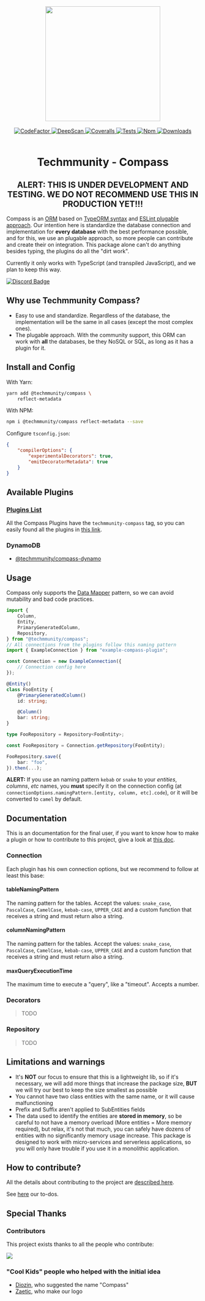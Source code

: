 <div align="center">
	<img src="https://github.com/techmmunity/compass/raw/master/resources/logo.gif" width="300" height="300">
  <br>
  <br>
	<a href="https://www.codefactor.io/repository/github/techmmunity/compass">
		<img src="https://www.codefactor.io/repository/github/techmmunity/compass/badge" alt="CodeFactor">
	</a>
	<a href="https://deepscan.io/dashboard#view=project&tid=13883&pid=18101&bid=434906">
		<img src="https://deepscan.io/api/teams/13883/projects/18101/branches/434906/badge/grade.svg" alt="DeepScan">
	</a>
	<a href="https://coveralls.io/github/Techmmunity/compass?branch=master">
		<img src="https://coveralls.io/repos/github/Techmmunity/compass/badge.svg?branch=master" alt="Coveralls">
	</a>
	<a href="https://github.com/Techmmunity/compass/workflows/coverage">
		<img src="https://github.com/Techmmunity/compass/workflows/coverage/badge.svg" alt="Tests">
	</a>
	<a href="https://www.npmjs.com/package/@techmmunity/compass">
		<img src="https://img.shields.io/npm/v/@techmmunity/compass.svg?color=CC3534" alt="Npm">
	</a>
	<a href="https://www.npmjs.com/package/@techmmunity/compass">
		<img src="https://img.shields.io/npm/dw/@techmmunity/compass.svg" alt="Downloads">
	</a>
  <br>
  <br>
</div>

<div align="center">

# Techmmunity - Compass

## ALERT: THIS IS UNDER DEVELOPMENT AND TESTING. WE DO NOT RECOMMEND USE THIS IN PRODUCTION YET!!!

</div>

Compass is an [ORM](https://en.wikipedia.org/wiki/Object-relational_mapping) based on [TypeORM syntax](https://github.com/typeorm/typeorm) and [ESLint plugable approach](https://eslint.org/). Our intention here is standardize the database connection and implementation for **every database** with the best performance possible, and for this, we use an plugable approach, so more people can contribute and create their on integration. This package alone can't do anything besides typing, the plugins do all the "dirt work".

Currently it only works with TypeScript (and transpiled JavaScript), and we plan to keep this way.

[![Discord Badge](https://img.shields.io/badge/join%20our%20community-7289DA?style=for-the-badge&labelColor=7289DA&logo=discord&logoColor=white)](https://discord.gg/qCJXz6P4qw)

## Why use Techmmunity Compass?

- Easy to use and standardize. Regardless of the database, the implementation will be the same in all cases (except the most complex ones).
- The plugable approach. With the community support, this ORM can work with **all** the databases, be they NoSQL or SQL, as long as it has a plugin for it.

## Install and Config

With Yarn:

```sh
yarn add @techmmunity/compass \
	reflect-metadata
```

With NPM:

```sh
npm i @techmmunity/compass reflect-metadata --save
```

Configure `tsconfig.json`:

```json
{
	"compilerOptions": {
		"experimentalDecorators": true,
		"emitDecoratorMetadata": true
	}
}
```

## Available Plugins

### [Plugins List](https://www.npmjs.com/search?q=keywords:techmmunity-compass)

All the Compass Plugins have the `techmmunity-compass` tag, so you can easily found all the plugins in [this link](https://www.npmjs.com/search?q=keywords:techmmunity-compass).

### DynamoDB

- [@techmmunity/compass-dynamo](https://github.com/techmmunity/compass-dynamo)

## Usage

Compass only supports the [Data Mapper](https://en.wikipedia.org/wiki/Data_mapper_pattern) pattern, so we can avoid mutability and bad code practices.

```ts
import {
	Column,
	Entity,
	PrimaryGeneratedColumn,
	Repository,
} from "@techmmunity/compass";
// All connections from the plugins follow this naming pattern
import { ExampleConnection } from "example-compass-plugin";

const Connection = new ExampleConnection({
	// Connection config here
});

@Entity()
class FooEntity {
	@PrimaryGeneratedColumn()
	id: string;

	@Column()
	bar: string;
}

type FooRepository = Repository<FooEntity>;

const FooRepository = Connection.getRepository(FooEntity);

FooRepository.save({
	bar: "foo",
}).then(...);
```

**ALERT:** If you use an naming pattern `kebab` or `snake` to your _entities_, _columns_, _etc_ names, you **must** specify it on the connection config (at `connectionOptions.namingPattern.[entity, column, etc].code`), or it will be converted to `camel` by default.

## Documentation

This is an documentation for the final user, if you want to know how to make a plugin or how to contribute to this project, give a look at [this doc](https://github.com/techmmunity/compass/blob/master/CONTRIBUTING.md).

### Connection

Each plugin has his own connection options, but we recommend to follow at least this base:

#### tableNamingPattern

The naming pattern for the tables. Accept the values: `snake_case`, `PascalCase`, `CamelCase`, `kebab-case`, `UPPER_CASE` and a custom function that receives a string and must return also a string.

#### columnNamingPattern

The naming pattern for the tables. Accept the values: `snake_case`, `PascalCase`, `CamelCase`, `kebab-case`, `UPPER_CASE` and a custom function that receives a string and must return also a string.

#### maxQueryExecutionTime

The maximum time to execute a "query", like a "timeout". Accepts a number.

### Decorators

> TODO

### Repository

> TODO

## Limitations and warnings

- It's **NOT** our focus to ensure that this is a lightweight lib, so if it's necessary, we will add more things that increase the package size, **BUT** we will try our best to keep the size smallest as possible
- You cannot have two class entities with the same name, or it will cause malfunctioning
- Prefix and Suffix aren't applied to SubEntities fields
- The data used to identify the entities are **stored in memory**, so be careful to not have a memory overload (More entities = More memory required), but relax, it's not that much, you can safely have dozens of entities with no significantly memory usage increase. This package is designed to work with micro-services and serverless applications, so you will only have trouble if you use it in a monolithic application.

## How to contribute?

All the details about contributing to the project are [described here](https://github.com/techmmunity/compass/blob/master/CONTRIBUTING.md).

See [here](https://github.com/techmmunity/compass/blob/master/TODO.md) our to-dos.

## Special Thanks

### Contributors

This project exists thanks to all the people who contribute:

<a href="https://github.com/techmmunity/compass/graphs/contributors">
	<img src="https://opencollective.com/@techmmunity/compass/contributors.svg?width=890&showBtn=false" />
</a>

### "Cool Kids" people who helped with the initial idea

- [Diozin](https://www.linkedin.com/in/diozhn/), who suggested the name "Compass"
- [Zaetic](https://www.linkedin.com/in/joaoggs/), who make our logo
